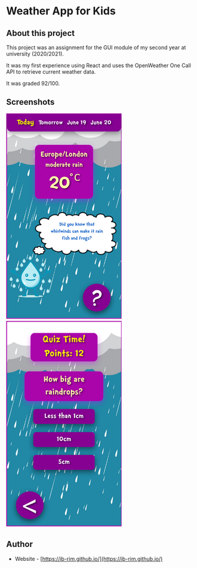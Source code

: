 # Weather App for Kids

## About this project
This project was an assignment for the GUI module of my second year at university (2020/2021).

It was my first experience using React and uses the OpenWeather One Call API to retrieve current weather data.

It was graded 92/100.

## Screenshots

<img src="./screenshot1.png" alt="screenshot of main screen" width="310.5" height="552" />
<img src="./screenshot2.png" alt="screenshot of quiz screen" width="310.5" height="552" />

## Author

- Website - [https://ib-rim.github.io/](https://ib-rim.github.io/)